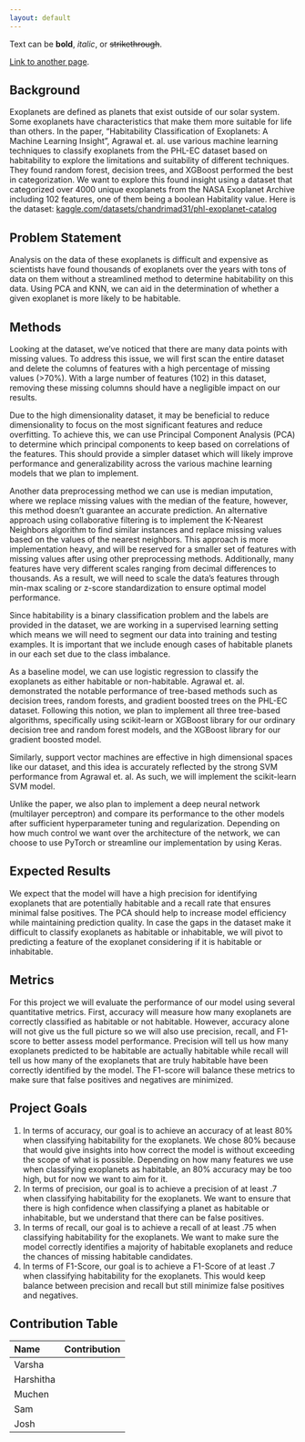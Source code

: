 ```yaml
---
layout: default
---
```


Text can be **bold**, _italic_, or ~~strikethrough~~.

[Link to another page](./another-page.html).

## Background

Exoplanets are defined as planets that exist outside of our solar system. Some exoplanets have characteristics that make them more suitable for life than others. In the paper, “Habitability Classification of Exoplanets: A Machine Learning Insight”, Agrawal et. al. use various machine learning techniques to classify exoplanets from the PHL-EC dataset based on habitability to explore the limitations and suitability of different techniques. They found random forest, decision trees, and XGBoost performed the best in categorization. We want to explore this found insight using a dataset that categorized over 4000 unique exoplanets from the NASA Exoplanet Archive including 102 features, one of them being a boolean Habitality value.
Here is the dataset: [kaggle.com/datasets/chandrimad31/phl-exoplanet-catalog](https://www.kaggle.com/datasets/chandrimad31/phl-exoplanet-catalog)

## Problem Statement

Analysis on the data of these exoplanets is difficult and expensive as scientists have found thousands of exoplanets over the years with tons of data on them without a streamlined method to determine habitability on this data. Using PCA and KNN, we can aid in the determination of whether a given exoplanet is more likely to be habitable.


## Methods

Looking at the dataset, we’ve noticed that there are many data points with missing values. To address this issue, we will first scan the entire dataset and delete the columns of features with a high percentage of missing values (>70%). With a large number of features (102) in this dataset, removing these missing columns should have a negligible impact on our results.

Due to the high dimensionality dataset, it may be beneficial to reduce dimensionality to focus on the most significant features and reduce overfitting. To achieve this, we can use Principal Component Analysis (PCA) to determine which principal components to keep based on correlations of the features. This should provide a simpler dataset which will likely improve performance and generalizability across the various machine learning models that we plan to implement.

Another data preprocessing method we can use is median imputation, where we replace missing values with the median of the feature, however, this method doesn’t guarantee an accurate prediction. An alternative approach using collaborative filtering is to implement the K-Nearest Neighbors algorithm to find similar instances and replace missing values based on the values of the nearest neighbors. This approach is more implementation heavy, and will be reserved for a smaller set of features with missing values after using other preprocessing methods. Additionally, many features have very different scales ranging from decimal differences to thousands. As a result, we will need to scale the data’s features through min-max scaling or z-score standardization to ensure optimal model performance.

Since habitability is a binary classification problem and the labels are provided in the dataset, we are working in a supervised learning setting which means we will need to segment our data into training and testing examples. It is important that we include enough cases of habitable planets in our each set due to the class imbalance.

As a baseline model, we can use logistic regression to classify the exoplanets as either habitable or non-habitable. Agrawal et. al. demonstrated the notable performance of tree-based methods such as decision trees, random forests, and gradient boosted trees on the PHL-EC dataset. Following this notion, we plan to implement all three tree-based algorithms, specifically using scikit-learn or XGBoost library for our ordinary decision tree and random forest models, and the XGBoost library for our gradient boosted model.

Similarly, support vector machines are effective in high dimensional spaces like our dataset, and this idea is accurately reflected by the strong SVM performance from Agrawal et. al. As such, we will implement the scikit-learn SVM model. 

Unlike the paper, we also plan to implement a deep neural network (multilayer perceptron) and compare its performance to the other models after sufficient hyperparameter tuning and regularization. Depending on how much control we want over the architecture of the network, we can choose to use PyTorch or streamline our implementation by using Keras.


## Expected Results

We expect that the model will have a high precision for identifying exoplanets that are potentially habitable and a recall rate that ensures minimal false positives. The PCA should help to increase model efficiency while maintaining prediction quality. In case the gaps in the dataset make it difficult to classify exoplanets as habitable or inhabitable, we will pivot to predicting a feature of the exoplanet considering if it is habitable or inhabitable.

## Metrics

For this project we will evaluate the performance of our model using several quantitative metrics. First, accuracy will measure how many exoplanets are correctly classified as habitable or not habitable. However, accuracy alone will not give us the full picture so we will also use precision, recall, and F1-score to better assess model performance. Precision will tell us how many exoplanets predicted to be habitable are actually habitable while recall will tell us how many of the exoplanets that are truly habitable have been correctly identified by the model. The F1-score will balance these metrics to make sure that false positives and negatives are minimized. 

## Project Goals

1.  In terms of accuracy, our goal is to achieve an accuracy of at least 80% when classifying habitability for the exoplanets. We chose 80% because that would give insights into how correct the model is without exceeding the scope of what is possible. Depending on how many features we use when classifying exoplanets as habitable, an 80% accuracy may be too high, but for now we want to aim for it.
2. In terms of precision, our goal is to achieve a precision of at least .7 when classifying habitability for the exoplanets. We want to ensure that there is high confidence when classifying a planet as habitable or inhabitable, but we understand that there can be false positives.
3. In terms of recall, our goal is to achieve a recall of at least .75 when classifying habitability for the exoplanets. We want to make sure the model correctly identifies a majority of habitable exoplanets and reduce the chances of missing habitable candidates. 
4. In terms of F1-Score, our goal is to achieve a F1-Score of at least .7 when classifying habitability for the exoplanets. This would keep balance between precision and recall but still minimize false positives and negatives.


## Contribution Table

| Name      | Contribution                                                |
|:----------|:------------------------------------------------------------|
| Varsha    |     |
| Harshitha |     |
| Muchen    |     |
| Sam       |     |
| Josh      |   |
